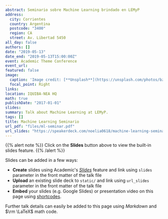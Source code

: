 ```yaml
---
abstract: Seminario sobre Machine Learning brindado en LEMyP
address:
  city: Corrientes 
  country: Argentina
  postcode: "3400"
  region: CA
  street: Av. Libertad 5450
all_day: false
authors: []
date: "2019-05-13"
date_end: "2019-05-13T15:00:00Z"
event: Academic Theme Conference
event_url: 
featured: false
image:
  caption: 'Image credit: [**Unsplash**](https://unsplash.com/photos/bzdhc5b3Bxs)'
  focal_point: Right
links:
location: IQUIBA-NEA HQ
math: true
publishDate: "2017-01-01"
slides: 
summary: Talk about Machine Learning at LEMyP.
tags: []
title: Machine Learning Seminario
url_pdf: "files/ml-seminar.pdf"
url_slides: "https://speakerdeck.com/noelia0618/machine-learning-seminario"
---
```


{{% alert note %}}
Click on the **Slides** button above to view the built-in slides feature.
{{% /alert %}}

Slides can be added in a few ways:

- **Create** slides using Academic's [*Slides*](https://sourcethemes.com/academic/docs/managing-content/#create-slides) feature and link using `slides` parameter in the front matter of the talk file
- **Upload** an existing slide deck to `static/` and link using `url_slides` parameter in the front matter of the talk file
- **Embed** your slides (e.g. Google Slides) or presentation video on this page using [shortcodes](https://sourcethemes.com/academic/docs/writing-markdown-latex/).

Further talk details can easily be added to this page using *Markdown* and $\rm \LaTeX$ math code.
